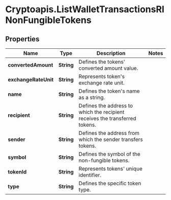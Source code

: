 # Cryptoapis.ListWalletTransactionsRINonFungibleTokens

## Properties

Name | Type | Description | Notes
------------ | ------------- | ------------- | -------------
**convertedAmount** | **String** | Defines the tokens&#39; converted amount value. | 
**exchangeRateUnit** | **String** | Represents token&#39;s exchange rate unit. | 
**name** | **String** | Defines the token&#39;s name as a string. | 
**recipient** | **String** | Defines the address to which the recipient receives the transferred tokens. | 
**sender** | **String** | Defines the address from which the sender transfers tokens. | 
**symbol** | **String** | Defines the symbol of the non-fungible tokens. | 
**tokenId** | **String** | Represents tokens&#39; unique identifier. | 
**type** | **String** | Defines the specific token type. | 


